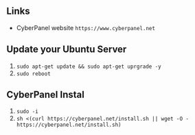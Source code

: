 ## Links
- CyberPanel website `https://www.cyberpanel.net`

## Update your Ubuntu Server

1. `sudo apt-get update && sudo apt-get uprgrade -y`
2. `sudo reboot`

## CyberPanel Instal
1. `sudo -i`
2. `sh <(curl https://cyberpanel.net/install.sh || wget -O - https://cyberpanel.net/install.sh)`
